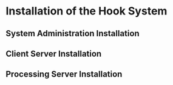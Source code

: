 # Installation of the Hook System

## System Administration Installation

## Client Server Installation

## Processing Server Installation

